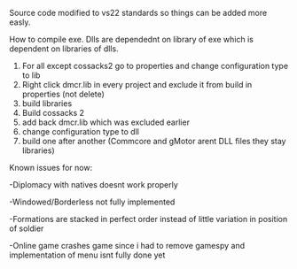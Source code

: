 Source code modified to vs22 standards so things can be added more easly.

How to compile exe. Dlls are dependednt on library of exe which is dependent on libraries of dlls.

1. For all except cossacks2 go to properties and change configuration type to lib
2. Right click dmcr.lib in every project and exclude it from build in properties (not delete)
3. build libraries
4. Build cossacks 2
5. add back dmcr.lib which was excluded earlier
6. change configuration type to dll
7. build one after another (Commcore and gMotor arent DLL files they stay libraries)

Known issues for now:

-Diplomacy with natives doesnt work properly

-Windowed/Borderless not fully implemented

-Formations are stacked in perfect order instead of little variation in position of soldier

-Online game crashes game since i had to remove gamespy and implementation of menu isnt fully done yet
